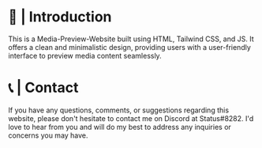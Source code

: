 # 🌟 | Introduction

This is a Media-Preview-Website built using HTML, Tailwind CSS, and JS. It offers a clean and minimalistic design, providing users with a user-friendly interface to preview media content seamlessly.

# 📞 | Contact

If you have any questions, comments, or suggestions regarding this website, please don't hesitate to contact me on Discord at Status#8282. I'd love to hear from you and will do my best to address any inquiries or concerns you may have.
